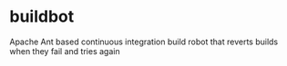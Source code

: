 buildbot
========

Apache Ant based continuous integration build robot that reverts builds when they fail and tries again
